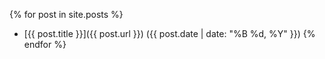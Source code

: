 {% for post in site.posts %}
- [{{ post.title }}]({{ post.url }}) ({{ post.date | date: "%B %d, %Y" }})
{% endfor %}